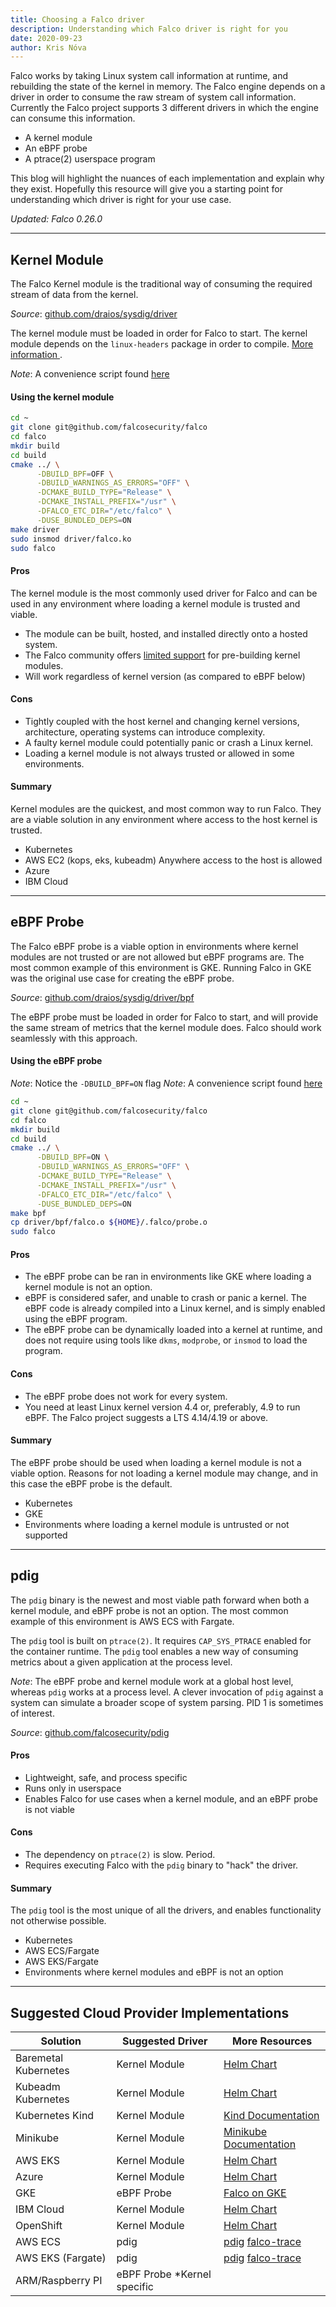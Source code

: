 ```yaml
---
title: Choosing a Falco driver
description: Understanding which Falco driver is right for you
date: 2020-09-23
author: Kris Nóva
---
```


Falco works by taking Linux system call information at runtime, and rebuilding the state of the kernel in memory.
The Falco engine depends on a driver in order to consume the raw stream of system call information.
Currently the Falco project supports 3 different drivers in which the engine can consume this information.

 - A kernel module
 - An eBPF probe
 - A ptrace(2) userspace program 
 
This blog will highlight the nuances of each implementation and explain why they exist. 
Hopefully this resource will give you a starting point for understanding which driver is right for your use case.

*Updated: Falco 0.26.0*

---

## Kernel Module

The Falco Kernel module is the traditional way of consuming the required stream of data from the kernel.

_Source_: [github.com/draios/sysdig/driver](https://github.com/draios/sysdig/tree/dev/driver)

The kernel module must be loaded in order for Falco to start.
The kernel module depends on the `linux-headers` package in order to compile. [More information
](https://falco.org/docs/source/).

_Note_: A convenience script found [here](https://github.com/falcosecurity/falco/blob/master/scripts/falco-driver-loader)

#### Using the kernel module
 
```bash
cd ~
git clone git@github.com/falcosecurity/falco
cd falco
mkdir build
cd build
cmake ../ \
      -DBUILD_BPF=OFF \
      -DBUILD_WARNINGS_AS_ERRORS="OFF" \
      -DCMAKE_BUILD_TYPE="Release" \
      -DCMAKE_INSTALL_PREFIX="/usr" \
      -DFALCO_ETC_DIR="/etc/falco" \
      -DUSE_BUNDLED_DEPS=ON
make driver
sudo insmod driver/falco.ko
sudo falco
```

#### Pros

The kernel module is the most commonly used driver for Falco and can be used in any environment where loading a kernel module is trusted and viable.

 - The module can be built, hosted, and installed directly onto a hosted system.
 - The Falco community offers [limited support](https://falco.org/docs/installation/) for pre-building kernel modules.
 - Will work regardless of kernel version (as compared to eBPF below)

#### Cons

 - Tightly coupled with the host kernel and changing kernel versions, architecture, operating systems can introduce complexity.
 - A faulty kernel module could potentially panic or crash a Linux kernel.
 - Loading a kernel module is not always trusted or allowed in some environments.
 
#### Summary 

Kernel modules are the quickest, and most common way to run Falco. They are a viable solution in any environment where access to the host kernel is trusted.

 - Kubernetes 
 - AWS EC2 (kops, eks, kubeadm) Anywhere access to the host is allowed
 - Azure 
 - IBM Cloud
 
 ---
 
## eBPF Probe

The Falco eBPF probe is a viable option in environments where kernel modules are not trusted or are not allowed but eBPF programs are.
The most common example of this environment is GKE. Running Falco in GKE was the original use case for creating the eBPF probe.

_Source_: [github.com/draios/sysdig/driver/bpf](https://github.com/draios/sysdig/tree/dev/driver/bpf)

The eBPF probe must be loaded in order for Falco to start, and will provide the same stream of metrics that the kernel module does.
Falco should work seamlessly with this approach.

#### Using the eBPF probe

_Note_: Notice the `-DBUILD_BPF=ON` flag
_Note_: A convenience script found [here](https://github.com/falcosecurity/falco/blob/master/scripts/falco-driver-loader)

```bash
cd ~
git clone git@github.com/falcosecurity/falco
cd falco
mkdir build
cd build
cmake ../ \
      -DBUILD_BPF=ON \
      -DBUILD_WARNINGS_AS_ERRORS="OFF" \
      -DCMAKE_BUILD_TYPE="Release" \
      -DCMAKE_INSTALL_PREFIX="/usr" \
      -DFALCO_ETC_DIR="/etc/falco" \
      -DUSE_BUNDLED_DEPS=ON
make bpf
cp driver/bpf/falco.o ${HOME}/.falco/probe.o
sudo falco
```

#### Pros

 - The eBPF probe can be ran in environments like GKE where loading a kernel module is not an option.
 - eBPF is considered safer, and unable to crash or panic a kernel. The eBPF code is already compiled into a Linux kernel, and is simply enabled using the eBPF program.
 - The eBPF probe can be dynamically loaded into a kernel at runtime, and does not require using tools like `dkms`, `modprobe`, or `insmod` to load the program.

#### Cons

 - The eBPF probe does not work for every system.
 - You need at least Linux kernel version 4.4 or, preferably, 4.9 to run eBPF. The Falco project suggests a LTS 4.14/4.19 or above.

#### Summary 

The eBPF probe should be used when loading a kernel module is not a viable option.
Reasons for not loading a kernel module may change, and in this case the eBPF probe is the default.

 - Kubernetes
 - GKE
 - Environments where loading a kernel module is untrusted or not supported
 
 ---
 
## pdig

The `pdig` binary is the newest and most viable path forward when both a kernel module, and eBPF probe is not an option.
The most common example of this environment is AWS ECS with Fargate. 

The `pdig` tool is built on `ptrace(2)`. It requires `CAP_SYS_PTRACE` enabled for the container runtime. 
The `pdig` tool enables a new way of consuming metrics about a given application at the process level.

_Note_: The eBPF probe and kernel module work at a global host level, whereas `pdig` works at a process level. A clever invocation of `pdig` against a system can simulate a broader scope of system parsing. PID 1 is sometimes of interest.

_Source_: [github.com/falcosecurity/pdig](https://github.com/falcosecurity/pdig)

#### Pros

 - Lightweight, safe, and process specific
 - Runs only in userspace
 - Enables Falco for use cases when a kernel module, and an eBPF probe is not viable
 
#### Cons

 - The dependency on `ptrace(2)` is slow. Period.
 - Requires executing Falco with the `pdig` binary to "hack" the driver.
 
#### Summary

The `pdig` tool is the most unique of all the drivers, and enables functionality not otherwise possible.

 - Kubernetes
 - AWS ECS/Fargate 
 - AWS EKS/Fargate
 - Environments where kernel modules and eBPF is not an option
 
--- 

## Suggested Cloud Provider Implementations 

| Solution             | Suggested Driver            | More Resources                                                                                         |
|----------------------|-----------------------------|--------------------------------------------------------------------------------------------------------|
| Baremetal Kubernetes | Kernel Module               | [Helm Chart](https://falco.org/docs/third-party/#helm)                                                 |
| Kubeadm Kubernetes   | Kernel Module               | [Helm Chart](https://falco.org/docs/third-party/#helm)                                                 |
| Kubernetes Kind      | Kernel Module               | [Kind Documentation](https://falco.org/docs/third-party/#kind)                                         |
| Minikube             | Kernel Module               | [Minikube Documentation](https://falco.org/docs/third-party/#minikube)                                 |
| AWS EKS              | Kernel Module               | [Helm Chart](https://falco.org/docs/third-party/#helm)                                                 |
| Azure                | Kernel Module               | [Helm Chart](https://falco.org/docs/third-party/#helm)                                                 |
| GKE                  | eBPF Probe                  | [Falco on GKE](https://falco.org/docs/third-party/#gke)                                                |
| IBM Cloud            | Kernel Module               | [Helm Chart](https://falco.org/docs/third-party/#helm)                                                 |
| OpenShift            | Kernel Module               | [Helm Chart](https://falco.org/docs/third-party/#helm)                                                 |
| AWS ECS              | pdig                        | [pdig](https://github.com/falcosecurity/pdig) [falco-trace](https://github.com/kris-nova/falco-trace)  |
| AWS EKS (Fargate)    | pdig                        | [pdig](https://github.com/falcosecurity/pdig) [falco-trace](https://github.com/kris-nova/falco-trace)  |
| ARM/Raspberry PI     | eBPF Probe *Kernel specific |                                                                                                        |

